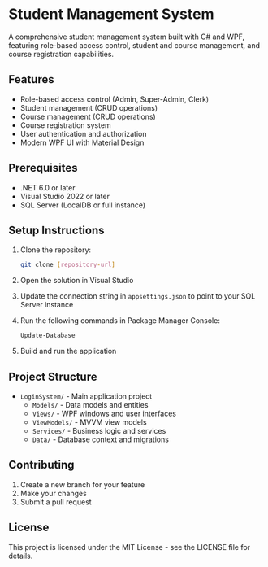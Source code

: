 # Student Management System

A comprehensive student management system built with C# and WPF, featuring role-based access control, student and course management, and course registration capabilities.

## Features

- Role-based access control (Admin, Super-Admin, Clerk)
- Student management (CRUD operations)
- Course management (CRUD operations)
- Course registration system
- User authentication and authorization
- Modern WPF UI with Material Design

## Prerequisites

- .NET 6.0 or later
- Visual Studio 2022 or later
- SQL Server (LocalDB or full instance)

## Setup Instructions

1. Clone the repository:
   ```bash
   git clone [repository-url]
   ```

2. Open the solution in Visual Studio

3. Update the connection string in `appsettings.json` to point to your SQL Server instance

4. Run the following commands in Package Manager Console:
   ```powershell
   Update-Database
   ```

5. Build and run the application

## Project Structure

- `LoginSystem/` - Main application project
  - `Models/` - Data models and entities
  - `Views/` - WPF windows and user interfaces
  - `ViewModels/` - MVVM view models
  - `Services/` - Business logic and services
  - `Data/` - Database context and migrations

## Contributing

1. Create a new branch for your feature
2. Make your changes
3. Submit a pull request

## License

This project is licensed under the MIT License - see the LICENSE file for details. 